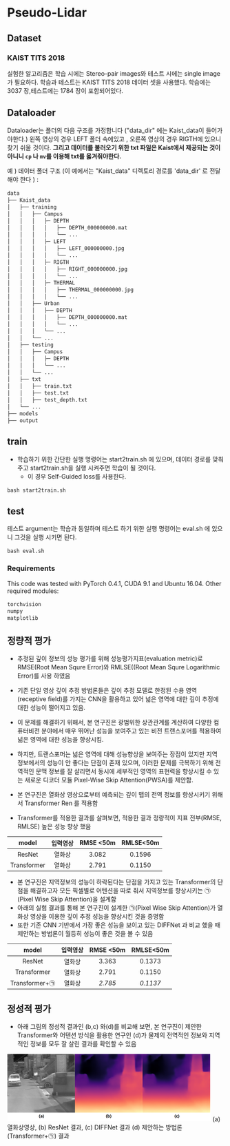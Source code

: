 # Pseudo-Lidar

## Dataset

### KAIST TITS 2018

실험한 알고리즘은 학습 시에는 Stereo-pair images와 테스트 시에는 single image가 필요하다.
학습과 테스트는  KAIST TITS 2018 데이터 셋을 사용했다.
학습에는 3037 장,테스트에는 1784 장이 포함되어있다. 

## Dataloader
Dataloader는 폴더의 다음 구조를 가정합니다 ("data_dir" 에는 Kaist_data이 들어가야한다.)
왼쪽 영상의 경우 LEFT 폴더 속에있고 , 오른쪽 영상의 경우 RIGTH에 있으니 찾기 쉬울 것이다. <b>그리고 데이터를 불러오기 위한 txt 파일은 Kaist에서 제공되는 것이 아니니 ```cp``` 나 ```mv```를 이용해 txt를 옳겨줘야한다.</b>

예 ) 데이터 폴더 구조 (이 예에서는 "Kaist_data" 디렉토리 경로를 'data_dir' 로 전달해야 한다 ) :
```
data
├── Kaist_data
│   ├── training
│   │   ├── Campus
│   │   │   ├─ DEPTH
│   │   │   │   ├── DEPTH_000000000.mat
│   │   │   │   └── ...
│   │   │   ├─ LEFT
│   │   │   │   ├── LEFT_000000000.jpg
│   │   │   │   └── ...
│   │   │   ├─ RIGTH
│   │   │   │   ├── RIGHT_000000000.jpg
│   │   │   │   └── ...
│   │   │   ├─ THERMAL
│   │   │   │   ├── THERMAL_000000000.jpg
│   │   │   │   └── ...
│   │   ├── Urban
│   │   │   ├── DEPTH
│   │   │   │   ├── DEPTH_000000000.mat
│   │   │   │   └── ...
│   │   │   └── ...
│   │   └── ...
│   ├── testing
│   │   ├── Campus
│   │   │   ├─ DEPTH
│   │   │   └── ...
│   │   └── ...
│   ├── txt
│   │   ├── train.txt
│   │   ├── test.txt
│   │   ├── test_depth.txt
│   └── ...
├── models
├── output

```

## train
- 학습하기 위한 간단한 실행 명령어는 start2train.sh 에 있으며, 데이터 경로를 맞춰주고 start2train.sh을 실행 시켜주면 학습이 될 것이다.
   - 이 경우 Self-Guided loss를 사용한다.  
```
bash start2train.sh
```


## test
테스트 argument는 학습과 동일하며 테스트 하기 위한 실행 명령어는 eval.sh 에 있으니 그것을 실행 시키면 된다.

```
bash eval.sh
```

### Requirements
This code was tested with PyTorch 0.4.1, CUDA 9.1 and Ubuntu 16.04. Other required modules:

```
torchvision
numpy
matplotlib
```



## 정량적 평가

- 추정된 깊이 정보의 성능 평가를 위해 성능평가지표(evaluation metric)로 RMSE(Root Mean Squre Error)와 RMLSE((Root Mean Squre Logarithmic Error)를 사용 하였음

- 기존 단일 영상 깊이 추정 방법론들은 깊이 추정 모델로 한정된 수용 영역(receptive field)를 가지는 CNN을 활용하고 있어 넒은 영역에 대한 깊이 추정에 대한 성능이 떨어지고 있음.  
- 이 문제를 해결하기 위해서, 본 연구진은 광범위한 상관관계를 계산하여 다양한 컴퓨터비전 분야에서 매우 뛰어난 성능을 보여주고 있는 비전 트랜스포머를 적용하여 넒은 영역에 대한 성능을 향상시킴. 
- 하지만, 트랜스포머는 넒은 영역에 대해 성능향상을 보여주는 장점이 있지만 지역 정보에서의 성능이 안 좋다는 단점이 존재 있으며, 이러한 문제를 극복하기 위해 전역적인 문맥 정보를 잘 살리면서 동시에 세부적인 영역의 표현력을 향상시킬 수 있는 새로운 디코더 모듈 Pixel-Wise Skip Attention(PWSA)를 제안함. 


- 본 연구진은 열화상 영상으로부터 예측되는 깊이 맵의 전역 정보를 향상시키기 위해서 Transformer Ren 를 적용함 
- Transformer를 적용한 결과를 살펴보면, 적용한 결과 정량적이 지표 전부(RMSE, RMLSE) 높은 성능 향상 했음

| model |  입력영상| RMSE <50m | RMLSE<50m | 
|:-----: | :-----:|:-----: |:-----: |
| ResNet |   열화상  |  3.082 |  0.1596  | 
| Transformer |   열화상 |  2.791 |  0.1150 |r

- 본 연구진은 지역정보의 성능이 하락된다는 단점을 가지고 있는 Transformer의 단점을 해결하고자 모든 픽셀별로 어텐션을 따로 줘서 지역정보를 향상시키는 ㉠(Pixel Wise Skip Attention)을 설계함 
- 아래의 실험 결과를 통해 본 연구진이 설계한 ㉠(Pixel Wise Skip Attention)가 열화상 영상을 이용한 깊이 추정 성능을 향상시킨 것을 증명함 
- 또한 기존 CNN 기반에서 가장 좋은 성능을 보이고 있는 DIFFNet 과 비교 했을 때 제안하는 방법론이 월등히 성능이 좋은 것을 볼 수 있음

| model |  입력영상| RMSE <50m | RMLSE<50m | 
|:-----: | :-----:|:-----: |:-----: |
| ResNet |   열화상  |  3.363 |  0.1373  | 
| Transformer |   열화상 |  2.791 |  0.1150 |
| Transformer+㉠ |  열화상 |  *2.785* |  *0.1137* | 

## 정성적 평가
- 아래 그림의 정성적 결과인 (b,c) 와(d)를 비교해 보면, 본 연구진이 제안한 Transformer와 어텐션 방식을 활용한 연구인 (d)가 물제의 전역적인 정보와 지역적인 정보를 모두 잘 살린 결과를 확인할 수 있음

![visualize_Thermal](images/results.png) (a) 열화상영상, (b) ResNet 결과, (c) DIFFNet 결과 (d) 제안하는 방법론(Transformer+㉠) 결과


